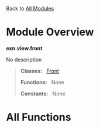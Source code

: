 Back to [All Modules](https://pyrustic.github.com/blob/master/docs/modules/README.md#readme)

# Module Overview

**exn.view.front**
 
No description

> **Classes:** &nbsp; [Front](https://pyrustic.github.com/blob/master/docs/modules/content/exn.view.front/content/classes/Front.md#class-front)
>
> **Functions:** &nbsp; None
>
> **Constants:** &nbsp; None

# All Functions



